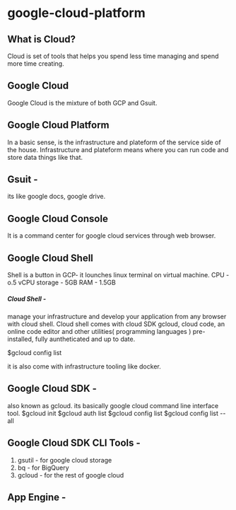 # google-cloud-platform

## What is Cloud?
Cloud is set of tools that helps you spend less time managing and spend more time creating.

## Google Cloud
Google Cloud is the mixture of both GCP and Gsuit.


## Google Cloud Platform
In a basic sense, is the infrastructure and plateform of the service side of the house.
Infrastructure and plateform means where you can run code and store data things like that.

## Gsuit - 
its like google docs, google drive.

## Google Cloud Console
It is a command center for google cloud services through web browser.

## Google Cloud Shell
Shell is a button in GCP- 
it lounches linux terminal on virtual machine. CPU - o.5 vCPU
                                               storage - 5GB
                                               RAM - 1.5GB
                                               
##### Cloud Shell - 
manage your infrastructure and develop your application from any browser with cloud shell. Cloud shell comes with cloud SDK gcloud, cloud code, an online code editor and other utilities( programming languages ) pre-installed, fully auntheticated and up to date.

$gcloud config list

it is also come with infrastructure tooling like docker.

## Google Cloud SDK - 
also known as gcloud. its basically google cloud command line interface tool.
    $gcloud init
    $gcloud auth list
    $gcloud config list
    $gcloud config list --all
    

## Google Cloud SDK CLI Tools - 
1. gsutil - for google cloud storage
2. bq - for BigQuery
3. gcloud - for the rest of google cloud

## App Engine - 
